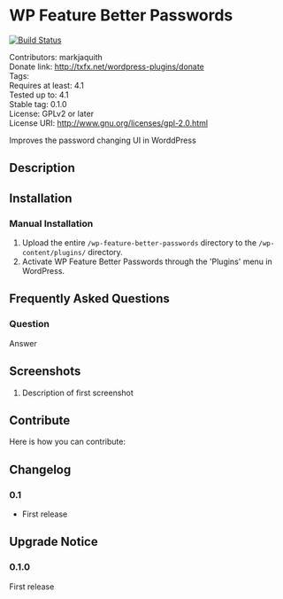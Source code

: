 # WP Feature Better Passwords #

[![Build Status](https://travis-ci.org/markjaquith/wp-feature-better-passwords.svg?branch=master)](https://travis-ci.org/markjaquith/wp-feature-better-passwords)

Contributors:      markjaquith  
Donate link:       http://txfx.net/wordpress-plugins/donate  
Tags:  
Requires at least: 4.1  
Tested up to:      4.1  
Stable tag:        0.1.0  
License:           GPLv2 or later  
License URI:       http://www.gnu.org/licenses/gpl-2.0.html  

Improves the password changing UI in WorddPress

## Description ##

## Installation ##

### Manual Installation ###

1. Upload the entire `/wp-feature-better-passwords` directory to the `/wp-content/plugins/` directory.
2. Activate WP Feature Better Passwords through the 'Plugins' menu in WordPress.

## Frequently Asked Questions ##

### Question ###

Answer

## Screenshots ##

1. Description of first screenshot

## Contribute ##

Here is how you can contribute:

## Changelog ##

### 0.1 ###
* First release

## Upgrade Notice ##

### 0.1.0 ###
First release
